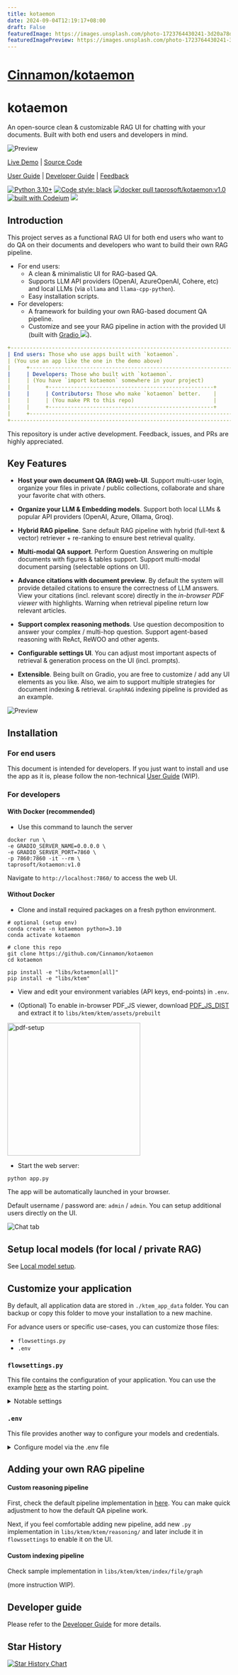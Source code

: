 ```yaml
---
title: kotaemon
date: 2024-09-04T12:19:17+08:00
draft: False
featuredImage: https://images.unsplash.com/photo-1723764430241-3d20a78d9d77?ixid=M3w0NjAwMjJ8MHwxfHJhbmRvbXx8fHx8fHx8fDE3MjU0MjM1MjN8&ixlib=rb-4.0.3
featuredImagePreview: https://images.unsplash.com/photo-1723764430241-3d20a78d9d77?ixid=M3w0NjAwMjJ8MHwxfHJhbmRvbXx8fHx8fHx8fDE3MjU0MjM1MjN8&ixlib=rb-4.0.3
---
```


# [Cinnamon/kotaemon](https://github.com/Cinnamon/kotaemon)

# kotaemon

An open-source clean & customizable RAG UI for chatting with your documents. Built with both end users and
developers in mind.

![Preview](https://raw.githubusercontent.com/Cinnamon/kotaemon/main/docs/images/preview-graph.png)

[Live Demo](https://huggingface.co/spaces/cin-model/kotaemon-demo) |
[Source Code](https://github.com/Cinnamon/kotaemon)

[User Guide](https://cinnamon.github.io/kotaemon/) |
[Developer Guide](https://cinnamon.github.io/kotaemon/development/) |
[Feedback](https://github.com/Cinnamon/kotaemon/issues)

[![Python 3.10+](https://img.shields.io/badge/python-3.10+-blue.svg)](https://www.python.org/downloads/release/python-31013/)
[![Code style: black](https://img.shields.io/badge/code%20style-black-000000.svg)](https://github.com/psf/black)
<a href="https://hub.docker.com/r/taprosoft/kotaemon" target="_blank">
<img src="https://img.shields.io/badge/docker_pull-kotaemon:v1.0-brightgreen" alt="docker pull taprosoft/kotaemon:v1.0"></a>
[![built with Codeium](https://codeium.com/badges/main)](https://codeium.com)
<a href='https://huggingface.co/spaces/cin-model/kotaemon-demo'><img src='https://img.shields.io/badge/%F0%9F%A4%97%20Hugging%20Face-Spaces-blue'></a>

## Introduction

This project serves as a functional RAG UI for both end users who want to do QA on their
documents and developers who want to build their own RAG pipeline.

- For end users:
  - A clean & minimalistic UI for RAG-based QA.
  - Supports LLM API providers (OpenAI, AzureOpenAI, Cohere, etc) and local LLMs
    (via `ollama` and `llama-cpp-python`).
  - Easy installation scripts.
- For developers:
  - A framework for building your own RAG-based document QA pipeline.
  - Customize and see your RAG pipeline in action with the provided UI (built with <a href='https://github.com/gradio-app/gradio'>Gradio <img src='https://img.shields.io/github/stars/gradio-app/gradio'></a>).

```yml
+----------------------------------------------------------------------------+
| End users: Those who use apps built with `kotaemon`.                       |
| (You use an app like the one in the demo above)                            |
|     +----------------------------------------------------------------+     |
|     | Developers: Those who built with `kotaemon`.                   |     |
|     | (You have `import kotaemon` somewhere in your project)         |     |
|     |     +----------------------------------------------------+     |     |
|     |     | Contributors: Those who make `kotaemon` better.    |     |     |
|     |     | (You make PR to this repo)                         |     |     |
|     |     +----------------------------------------------------+     |     |
|     +----------------------------------------------------------------+     |
+----------------------------------------------------------------------------+
```

This repository is under active development. Feedback, issues, and PRs are highly
appreciated.

## Key Features

- **Host your own document QA (RAG) web-UI**. Support multi-user login, organize your files in private / public collections, collaborate and share your favorite chat with others.

- **Organize your LLM & Embedding models**. Support both local LLMs & popular API providers (OpenAI, Azure, Ollama, Groq).

- **Hybrid RAG pipeline**. Sane default RAG pipeline with hybrid (full-text & vector) retriever + re-ranking to ensure best retrieval quality.

- **Multi-modal QA support**. Perform Question Answering on multiple documents with figures & tables support. Support multi-modal document parsing (selectable options on UI).

- **Advance citations with document preview**. By default the system will provide detailed citations to ensure the correctness of LLM answers. View your citations (incl. relevant score) directly in the _in-browser PDF viewer_ with highlights. Warning when retrieval pipeline return low relevant articles.

- **Support complex reasoning methods**. Use question decomposition to answer your complex / multi-hop question. Support agent-based reasoning with ReAct, ReWOO and other agents.

- **Configurable settings UI**. You can adjust most important aspects of retrieval & generation process on the UI (incl. prompts).

- **Extensible**. Being built on Gradio, you are free to customize / add any UI elements as you like. Also, we aim to support multiple strategies for document indexing & retrieval. `GraphRAG` indexing pipeline is provided as an example.

![Preview](https://raw.githubusercontent.com/Cinnamon/kotaemon/main/docs/images/preview.png)

## Installation

### For end users

This document is intended for developers. If you just want to install and use the app as
it is, please follow the non-technical [User Guide](https://cinnamon.github.io/kotaemon/) (WIP).

### For developers

#### With Docker (recommended)

- Use this command to launch the server

```
docker run \
-e GRADIO_SERVER_NAME=0.0.0.0 \
-e GRADIO_SERVER_PORT=7860 \
-p 7860:7860 -it --rm \
taprosoft/kotaemon:v1.0
```

Navigate to `http://localhost:7860/` to access the web UI.

#### Without Docker

- Clone and install required packages on a fresh python environment.

```shell
# optional (setup env)
conda create -n kotaemon python=3.10
conda activate kotaemon

# clone this repo
git clone https://github.com/Cinnamon/kotaemon
cd kotaemon

pip install -e "libs/kotaemon[all]"
pip install -e "libs/ktem"
```

- View and edit your environment variables (API keys, end-points) in `.env`.

- (Optional) To enable in-browser PDF_JS viewer, download [PDF_JS_DIST](https://github.com/mozilla/pdf.js/releases/download/v4.0.379/pdfjs-4.0.379-dist.zip) and extract it to `libs/ktem/ktem/assets/prebuilt`

<img src="https://raw.githubusercontent.com/Cinnamon/kotaemon/main/docs/images/pdf-viewer-setup.png" alt="pdf-setup" width="300">

- Start the web server:

```shell
python app.py
```

The app will be automatically launched in your browser.

Default username / password are: `admin` / `admin`. You can setup additional users directly on the UI.

![Chat tab](https://raw.githubusercontent.com/Cinnamon/kotaemon/main/docs/images/chat-tab.png)

## Setup local models (for local / private RAG)

See [Local model setup](docs/local_model.md).

## Customize your application

By default, all application data are stored in `./ktem_app_data` folder. You can backup or copy this folder to move your installation to a new machine.

For advance users or specific use-cases, you can customize those files:

- `flowsettings.py`
- `.env`

### `flowsettings.py`

This file contains the configuration of your application. You can use the example
[here](flowsettings.py) as the
starting point.

<details>

<summary>Notable settings</summary>

```
# setup your preferred document store (with full-text search capabilities)
KH_DOCSTORE=(Elasticsearch | LanceDB | SimpleFileDocumentStore)

# setup your preferred vectorstore (for vector-based search)
KH_VECTORSTORE=(ChromaDB | LanceDB | InMemory)

# Enable / disable multimodal QA
KH_REASONINGS_USE_MULTIMODAL=True

# Setup your new reasoning pipeline or modify existing one.
KH_REASONINGS = [
    "ktem.reasoning.simple.FullQAPipeline",
    "ktem.reasoning.simple.FullDecomposeQAPipeline",
    "ktem.reasoning.react.ReactAgentPipeline",
    "ktem.reasoning.rewoo.RewooAgentPipeline",
]
)
```

</details>

### `.env`

This file provides another way to configure your models and credentials.

<details markdown>

<summary>Configure model via the .env file</summary>

Alternatively, you can configure the models via the `.env` file with the information needed to connect to the LLMs. This file is located in
the folder of the application. If you don't see it, you can create one.

Currently, the following providers are supported:

#### OpenAI

In the `.env` file, set the `OPENAI_API_KEY` variable with your OpenAI API key in order
to enable access to OpenAI's models. There are other variables that can be modified,
please feel free to edit them to fit your case. Otherwise, the default parameter should
work for most people.

```shell
OPENAI_API_BASE=https://api.openai.com/v1
OPENAI_API_KEY=<your OpenAI API key here>
OPENAI_CHAT_MODEL=gpt-3.5-turbo
OPENAI_EMBEDDINGS_MODEL=text-embedding-ada-002
```

#### Azure OpenAI

For OpenAI models via Azure platform, you need to provide your Azure endpoint and API
key. Your might also need to provide your developments' name for the chat model and the
embedding model depending on how you set up Azure development.

```shell
AZURE_OPENAI_ENDPOINT=
AZURE_OPENAI_API_KEY=
OPENAI_API_VERSION=2024-02-15-preview
AZURE_OPENAI_CHAT_DEPLOYMENT=gpt-35-turbo
AZURE_OPENAI_EMBEDDINGS_DEPLOYMENT=text-embedding-ada-002
```

#### Local models

##### Using ollama OpenAI compatible server

Install [ollama](https://github.com/ollama/ollama) and start the application.

Pull your model (e.g):

```
ollama pull llama3.1:8b
ollama pull nomic-embed-text
```

Set the model names on web UI and make it as default.

![Models](https://raw.githubusercontent.com/Cinnamon/kotaemon/main/docs/images/models.png)

##### Using GGUF with llama-cpp-python

You can search and download a LLM to be ran locally from the [Hugging Face
Hub](https://huggingface.co/models). Currently, these model formats are supported:

- GGUF

You should choose a model whose size is less than your device's memory and should leave
about 2 GB. For example, if you have 16 GB of RAM in total, of which 12 GB is available,
then you should choose a model that takes up at most 10 GB of RAM. Bigger models tend to
give better generation but also take more processing time.

Here are some recommendations and their size in memory:

- [Qwen1.5-1.8B-Chat-GGUF](https://huggingface.co/Qwen/Qwen1.5-1.8B-Chat-GGUF/resolve/main/qwen1_5-1_8b-chat-q8_0.gguf?download=true):
  around 2 GB

Add a new LlamaCpp model with the provided model name on the web uI.

</details>

## Adding your own RAG pipeline

#### Custom reasoning pipeline

First, check the default pipeline implementation in
[here](libs/ktem/ktem/reasoning/simple.py). You can make quick adjustment to how the default QA pipeline work.

Next, if you feel comfortable adding new pipeline, add new `.py` implementation in `libs/ktem/ktem/reasoning/` and later include it in `flowssettings` to enable it on the UI.

#### Custom indexing pipeline

Check sample implementation in `libs/ktem/ktem/index/file/graph`

(more instruction WIP).

## Developer guide

Please refer to the [Developer Guide](https://cinnamon.github.io/kotaemon/development/)
for more details.

## Star History

<a href="https://star-history.com/#Cinnamon/kotaemon&Date">
 <picture>
   <source media="(prefers-color-scheme: dark)" srcset="https://api.star-history.com/svg?repos=Cinnamon/kotaemon&type=Date&theme=dark" />
   <source media="(prefers-color-scheme: light)" srcset="https://api.star-history.com/svg?repos=Cinnamon/kotaemon&type=Date" />
   <img alt="Star History Chart" src="https://api.star-history.com/svg?repos=Cinnamon/kotaemon&type=Date" />
 </picture>
</a>
